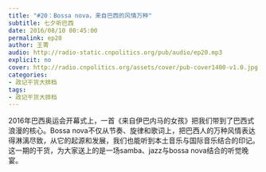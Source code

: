 ```yaml
---
title: "#20：Bossa nova，来自巴西的风情万种"
subtitle: 七夕听巴西
date: 2016/08/10 00:45:00
permalink: ep20
author: 王菁
audio: http://radio-static.cnpolitics.org/pub/audio/ep20.mp3
explicit: no
cover: http://radio.cnpolitics.org/assets/cover/pub-cover1400-v1.0.jpg
categories:
- 政记干货大排档
tags:
- 政记干货大排档
---
```


2016年巴西奥运会开幕式上，一首《来自伊巴内马的女孩》把我们带到了巴西式浪漫的核心。Bossa nova不仅从节奏、旋律和歌词上，把巴西人的万种风情表达得淋漓尽致，从它的起源和发展，我们也能听到本土音乐与国际音乐结合的印记。这一期的干货，为大家送上的是一场samba、jazz与bossa nova结合的听觉晚宴。
